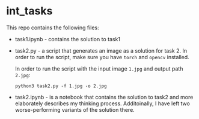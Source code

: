 # int_tasks
This repo contains the following files:
* task1.ipynb - contains the solution to task1
* task2.py - a script that generates an image as a solution for task 2. In order to run the script, make sure you have `torch` and `opencv` installed. 

  In order to run the script with the input image `1.jpg` and output path `2.jpg`:
  
  ```
  python3 task2.py -f 1.jpg -o 2.jpg
  ```


* task2.ipynb - is a notebook that contains the solution to task2 and more elaborately describes my thinking process. Additoinally, I have left two worse-performing variants of the solution there.
